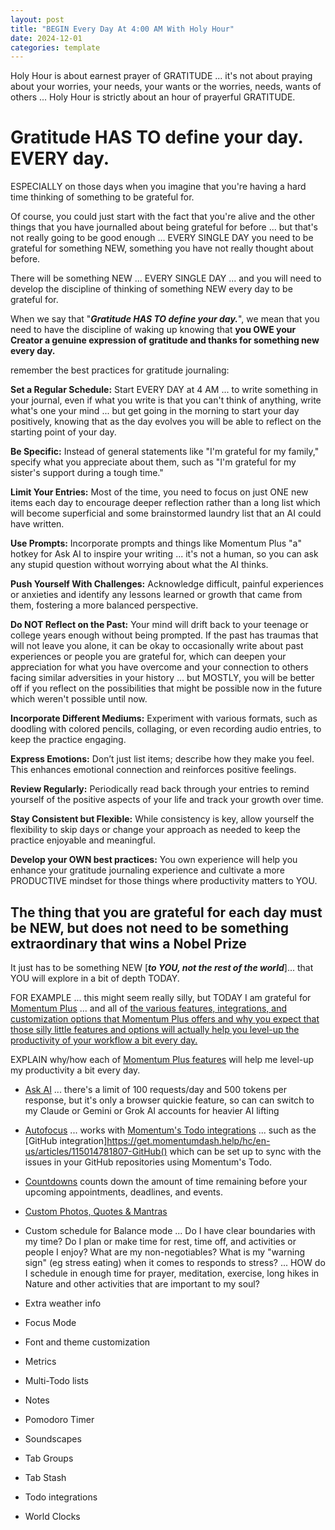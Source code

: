 ```yaml
---
layout: post
title: "BEGIN Every Day At 4:00 AM With Holy Hour"
date: 2024-12-01
categories: template
---
```



Holy Hour is about earnest prayer of GRATITUDE ... it's not about praying about your worries, your needs, your wants or the worries, needs, wants of others ... Holy Hour is strictly about an hour of prayerful GRATITUDE.
# Gratitude HAS TO define your day. EVERY day.

ESPECIALLY on those days when you imagine that you're having a hard time thinking of something to be grateful for.

Of course, you could just start with the fact that you're alive and the other things that you have journalled about being grateful for before ... but that's not really going to be good enough ... EVERY SINGLE DAY you need to be grateful for something NEW, something you have not really thought about before.

There will be something NEW ... EVERY SINGLE DAY ... and you will need to develop the discipline of thinking of something NEW every day to be grateful for.

When we say that "***Gratitude HAS TO define your day.***", we mean that you need to have the discipline of waking up knowing that **you OWE your Creator a genuine expression of gratitude and thanks for something new every day.**

remember the best practices for gratitude journaling:

**Set a Regular Schedule:** Start EVERY DAY at 4 AM ... to write something in your journal, even if what you write is that you can't think of anything, write what's one your mind ... but get going in the morning to start your day positively, knowing that as the day evolves you will be able to reflect on the starting point of your day.

**Be Specific:** Instead of general statements like "I'm grateful for my family," specify what you appreciate about them, such as "I'm grateful for my sister's support during a tough time."

**Limit Your Entries:** Most of the time, you need to focus on just ONE new items each day to encourage deeper reflection rather than a long list which will become superficial and some brainstormed laundry list that an AI could have written.

**Use Prompts:** Incorporate prompts and things like Momentum Plus "a" hotkey for Ask AI to inspire your writing ... it's not a human, so you can ask any stupid question without worrying about what the AI thinks.

**Push Yourself With Challenges:** Acknowledge difficult, painful experiences or anxieties and identify any lessons learned or growth that came from them, fostering a more balanced perspective.

**Do NOT Reflect on the Past:** Your mind will drift back to your teenage or college years enough without being prompted. If the past has traumas that will not leave you alone, it can be okay to occasionally write about past experiences or people you are grateful for, which can deepen your appreciation for what you have overcome and your connection to others facing similar adversities in your history ... but MOSTLY, you will be better off if you reflect on the possibilities that might be possible now in the future which weren't possible until now.

**Incorporate Different Mediums:** Experiment with various formats, such as doodling with colored pencils, collaging, or even recording audio entries, to keep the practice engaging.

**Express Emotions:** Don’t just list items; describe how they make you feel. This enhances emotional connection and reinforces positive feelings.

**Review Regularly:** Periodically read back through your entries to remind yourself of the positive aspects of your life and track your growth over time.

**Stay Consistent but Flexible:** While consistency is key, allow yourself the flexibility to skip days or change your approach as needed to keep the practice enjoyable and meaningful.

**Develop your OWN best practices:** You own experience will help you enhance your gratitude journaling experience and cultivate a more PRODUCTIVE mindset for those things where productivity matters to YOU.

## The thing that you are grateful for each day must be NEW, but does not need to be something extraordinary that wins a Nobel Prize

It just has to be something NEW [***to YOU, not the rest of the world***]... that YOU will explore in a bit of depth TODAY.


FOR EXAMPLE ... this might seem really silly, but TODAY I am grateful for [Momentum Plus](https://momentumdash.com/plus) ... and all of [the various features, integrations, and customization options that Momentum Plus offers and why you expect that those silly little features and options will actually help you level-up the productivity of your workflow a bit every day.](https://get.momentumdash.help/hc/en-us/sections/360002557934-Feature-Guides)

EXPLAIN why/how each of [Momentum Plus features](https://get.momentumdash.help/hc/en-us/articles/115015748548-Momentum-Plus-Overview) will help me level-up my productivity a bit every day.

+ [Ask AI](https://get.momentumdash.help/hc/en-us/articles/115015748548-Momentum-Plus-Overview#h_01HCXR3JMH3E5ZGVJ2NTYXR6AJ) ... there's a limit of 100 requests/day and 500 tokens per response, but it's only a browser quickie feature, so can can switch to my Claude or Gemini or Grok AI accounts for heavier AI lifting

+ [Autofocus](https://get.momentumdash.help/hc/en-us/articles/115015748548#h_01HBEMB78G49W6XMGDHH33G2MN) ... works with [Momentum's Todo integrations](https://get.momentumdash.help/hc/en-us/articles/360016569593-Todo-Integrations-Overview) ... such as the [GitHub integration]https://get.momentumdash.help/hc/en-us/articles/115014781807-GitHub() which can be set up to sync with the issues in your GitHub repositories using Momentum's Todo.

+ [Countdowns](https://get.momentumdash.help/hc/en-us/articles/360012257654-Countdown) counts down the amount of time remaining before your upcoming appointments, deadlines, and events.

+ [Custom Photos, Quotes & Mantras](https://get.momentumdash.help/hc/en-us/articles/360016605914-Custom-Photos-Quotes-Mantras)

+ Custom schedule for Balance mode ... Do I have clear boundaries with my time? Do I plan or make time for rest, time off, and activities or people I enjoy? What are my non-negotiables? What is my "warning sign" (eg stress eating) when it comes to responds to stress? ... HOW do I schedule in enough time for prayer, meditation, exercise, long hikes in Nature and other activities that are important to my soul?

+ Extra weather info

+ Focus Mode

+ Font and theme customization

+ Metrics

+ Multi-Todo lists

+ Notes

+ Pomodoro Timer

+ Soundscapes

+ Tab Groups

+ Tab Stash

+ Todo integrations

+ World Clocks